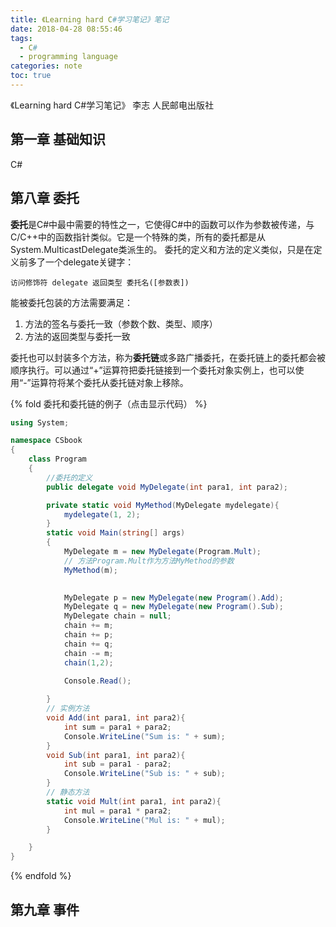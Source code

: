 ```yaml
---
title: 《Learning hard C#学习笔记》笔记
date: 2018-04-28 08:55:46
tags:
  - C#
  - programming language
categories: note
toc: true
---
```


<!-- toc -->
《Learning hard C#学习笔记》 李志 人民邮电出版社
<!--more-->

## 第一章 基础知识 ##

C#


## 第八章 委托

**委托**是C#中最中需要的特性之一，它使得C#中的函数可以作为参数被传递，与C/C++中的函数指针类似。它是一个特殊的类，所有的委托都是从System.MulticastDelegate类派生的。
委托的定义和方法的定义类似，只是在定义前多了一个delegate关键字：

    访问修饰符 delegate 返回类型 委托名([参数表])

能被委托包装的方法需要满足：
1. 方法的签名与委托一致（参数个数、类型、顺序）
2. 方法的返回类型与委托一致

委托也可以封装多个方法，称为**委托链**或多路广播委托，在委托链上的委托都会被顺序执行。可以通过“+”运算符把委托链接到一个委托对象实例上，也可以使用“-”运算符将某个委托从委托链对象上移除。

{% fold 委托和委托链的例子（点击显示代码） %}
``` csharp
using System;

namespace CSbook
{
    class Program
    {
        //委托的定义
        public delegate void MyDelegate(int para1, int para2);

        private static void MyMethod(MyDelegate mydelegate){
            mydelegate(1, 2);
        }
        static void Main(string[] args)
        {
            MyDelegate m = new MyDelegate(Program.Mult);
            // 方法Program.Mult作为方法MyMethod的参数
            MyMethod(m);
            

            MyDelegate p = new MyDelegate(new Program().Add);
            MyDelegate q = new MyDelegate(new Program().Sub);
            MyDelegate chain = null;
            chain += m;
            chain += p;
            chain += q;
            chain -= m;
            chain(1,2);

            Console.Read();
  
        }
        // 实例方法
        void Add(int para1, int para2){
            int sum = para1 + para2;
            Console.WriteLine("Sum is: " + sum);
        }
        void Sub(int para1, int para2){
            int sub = para1 - para2;
            Console.WriteLine("Sub is: " + sub);
        }
        // 静态方法
        static void Mult(int para1, int para2){
            int mul = para1 * para2;
            Console.WriteLine("Mul is: " + mul);
        }

    }
}
```
{% endfold %}

## 第九章 事件
